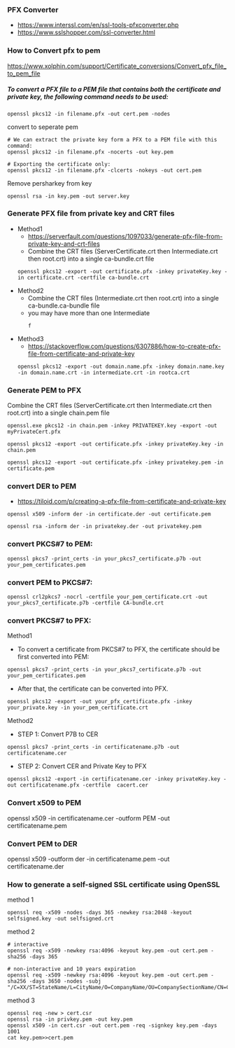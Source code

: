 ### PFX Converter
- https://www.interssl.com/en/ssl-tools-pfxconverter.php
- https://www.sslshopper.com/ssl-converter.html
  
### How to Convert pfx to pem
https://www.xolphin.com/support/Certificate_conversions/Convert_pfx_file_to_pem_file

##### To convert a PFX file to a PEM file that contains both the certificate and private key, the following command needs to be used:
```
openssl pkcs12 -in filename.pfx -out cert.pem -nodes 
```
 
convert to seperate pem
```
# We can extract the private key form a PFX to a PEM file with this command:
openssl pkcs12 -in filename.pfx -nocerts -out key.pem

# Exporting the certificate only:
openssl pkcs12 -in filename.pfx -clcerts -nokeys -out cert.pem
```
Remove persharkey from key
```
openssl rsa -in key.pem -out server.key 
```
### Generate PFX file from private key and CRT files
* Method1
  - https://serverfault.com/questions/1097033/generate-pfx-file-from-private-key-and-crt-files
  - Combine the CRT files (ServerCertificate.crt then Intermediate.crt then root.crt) into a single ca-bundle.crt file
   ```
   openssl pkcs12 -export -out certificate.pfx -inkey privateKey.key -in certificate.crt -certfile ca-bundle.crt
   ```
* Method2
  - Combine the CRT files (Intermediate.crt then root.crt) into a single ca-bundle.ca-bundle file
  - you may have more than one Intermediate
    ```
    f
    ``` 
* Method3
  - https://stackoverflow.com/questions/6307886/how-to-create-pfx-file-from-certificate-and-private-key
   ```
   openssl pkcs12 -export -out domain.name.pfx -inkey domain.name.key -in domain.name.crt -in intermediate.crt -in rootca.crt
   ```

### Generate PEM to PFX  
Combine the CRT files (ServerCertificate.crt then Intermediate.crt then root.crt) into a single chain.pem file
```
openssl.exe pkcs12 -in chain.pem -inkey PRIVATEKEY.key -export -out myPrivateCert.pfx
```
```
openssl pkcs12 -export -out certificate.pfx -inkey privateKey.key -in chain.pem
```
```
openssl pkcs12 -export -out certificate.pfx -inkey privatekey.pem -in certificate.pem
```

### convert DER to PEM
- https://tiloid.com/p/creating-a-pfx-file-from-certificate-and-private-key
```
openssl x509 -inform der -in certificate.der -out certificate.pem
```
```
openssl rsa -inform der -in privatekey.der -out privatekey.pem
```
### convert PKCS#7 to PEM:
```
openssl pkcs7 -print_certs -in your_pkcs7_certificate.p7b -out your_pem_certificates.pem
```
### convert PEM to PKCS#7:
```
openssl crl2pkcs7 -nocrl -certfile your_pem_certificate.crt -out your_pkcs7_certificate.p7b -certfile CA-bundle.crt
```
### convert PKCS#7 to PFX:
Method1
- To convert a certificate from PKCS#7 to PFX, the certificate should be first converted into PEM:
```
openssl pkcs7 -print_certs -in your_pkcs7_certificate.p7b -out your_pem_certificates.pem
```
- After that, the certificate can be converted into PFX.
```
openssl pkcs12 -export -out your_pfx_certificate.pfx -inkey your_private.key -in your_pem_certificate.crt
```
Method2
- STEP 1: Convert P7B to CER
```
openssl pkcs7 -print_certs -in certificatename.p7b -out certificatename.cer
```
- STEP 2: Convert CER and Private Key to PFX
```
openssl pkcs12 -export -in certificatename.cer -inkey privateKey.key -out certificatename.pfx -certfile  cacert.cer
```
### Convert x509 to PEM
openssl x509 -in certificatename.cer -outform PEM -out certificatename.pem

### Convert PEM to DER
openssl x509 -outform der -in certificatename.pem -out certificatename.der


### How to generate a self-signed SSL certificate using OpenSSL

method 1
```
openssl req -x509 -nodes -days 365 -newkey rsa:2048 -keyout selfsigned.key -out selfsigned.crt
```
method 2
```
# interactive
openssl req -x509 -newkey rsa:4096 -keyout key.pem -out cert.pem -sha256 -days 365

# non-interactive and 10 years expiration
openssl req -x509 -newkey rsa:4096 -keyout key.pem -out cert.pem -sha256 -days 3650 -nodes -subj "/C=XX/ST=StateName/L=CityName/O=CompanyName/OU=CompanySectionName/CN=CommonNameOrHostname"
```
method 3

```
openssl req -new > cert.csr
openssl rsa -in privkey.pem -out key.pem
openssl x509 -in cert.csr -out cert.pem -req -signkey key.pem -days 1001
cat key.pem>>cert.pem
```
